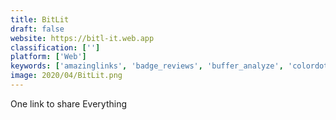 ```yaml
---
title: BitLit
draft: false 
website: https://bitl-it.web.app
classification: ['']
platform: ['Web']
keywords: ['amazinglinks', 'badge_reviews', 'buffer_analyze', 'colordot_for_ios', 'dudr', 'gdpr_hall_of_shame', 'instagram_analytics', 'landly', 'leade.rs', 'linkredirector', 'makerbadge', 'manylink', 'one_badge', 'palettte_app', 'qlk.to', 'skippr', 'snippet_store', 'wallt', 'iubenda_for_gdpr', 'onelink.to']
image: 2020/04/BitLit.png
---
```

One link to share Everything